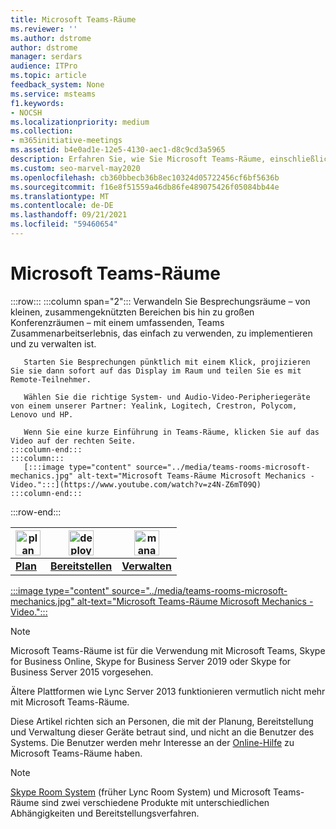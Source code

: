 ```yaml
---
title: Microsoft Teams-Räume
ms.reviewer: ''
ms.author: dstrome
author: dstrome
manager: serdars
audience: ITPro
ms.topic: article
feedback_system: None
ms.service: msteams
f1.keywords:
- NOCSH
ms.localizationpriority: medium
ms.collection:
- m365initiative-meetings
ms.assetid: b4e0ad1e-12e5-4130-aec1-d8c9cd3a5965
description: Erfahren Sie, wie Sie Microsoft Teams-Räume, einschließlich Planung, Bereitstellung und Verwaltung des Systems, um Ihren idealen virtuellen Besprechungsraum zu erstellen.
ms.custom: seo-marvel-may2020
ms.openlocfilehash: cb360bbecb36b8ec10324d05722456cf6bf5636b
ms.sourcegitcommit: f16e8f51559a46db86fe489075426f05084bb44e
ms.translationtype: MT
ms.contentlocale: de-DE
ms.lasthandoff: 09/21/2021
ms.locfileid: "59460654"
---
```

# <a name="microsoft-teams-rooms"></a>Microsoft Teams-Räume

:::row:::
    :::column span="2":::
       Verwandeln Sie Besprechungsräume – von kleinen, zusammengeknützten Bereichen bis hin zu großen Konferenzräumen – mit einem umfassenden, Teams Zusammenarbeitserlebnis, das einfach zu verwenden, zu implementieren und zu verwalten ist.

       Starten Sie Besprechungen pünktlich mit einem Klick, projizieren Sie sie dann sofort auf das Display im Raum und teilen Sie es mit Remote-Teilnehmer.

       Wählen Sie die richtige System- und Audio-Video-Peripheriegeräte von einem unserer Partner: Yealink, Logitech, Crestron, Polycom, Lenovo und HP.

       Wenn Sie eine kurze Einführung in Teams-Räume, klicken Sie auf das Video auf der rechten Seite.
    :::column-end:::
    :::column:::
       [:::image type="content" source="../media/teams-rooms-microsoft-mechanics.jpg" alt-text="Microsoft Teams-Räume Microsoft Mechanics -Video.":::](https://www.youtube.com/watch?v=z4N-Z6mT09Q)
    :::column-end:::
:::row-end:::

<!-- The following three links to icon images work with site-relative URLs when published on docs.microsoft.com. -->

|    <img src="/office/media/icons/list-123-teams.svg" width="40 px" height="40 px" alt="plan icon">           | <img src="/office/media/icons/deploy-teams.svg" width="40 px" height="40 px" alt="deploy icon">              |   <img src="/office/media/icons/toolbox.svg" width="40 px" height="40 px" alt="manage icon">            |
| ------------- | ------------- | ------------- |
|  **[Plan](./rooms-plan.md)** |  **[Bereitstellen](./rooms-deploy.md)** |  **[Verwalten](./rooms-manage.md)** |


[:::image type="content" source="../media/teams-rooms-microsoft-mechanics.jpg" alt-text="Microsoft Teams-Räume Microsoft Mechanics -Video.":::](https://www.youtube.com/watch?v=z4N-Z6mT09Q)

> [!NOTE]
> Microsoft Teams-Räume ist für die Verwendung mit Microsoft Teams, Skype for Business Online, Skype for Business Server 2019 oder Skype for Business Server 2015 vorgesehen.
>
> Ältere Plattformen wie Lync Server 2013 funktionieren vermutlich nicht mehr mit Microsoft Teams-Räume.

Diese Artikel richten sich an Personen, die mit der Planung, Bereitstellung und Verwaltung dieser Geräte betraut sind, und nicht an die Benutzer des Systems. Die Benutzer werden mehr Interesse an der [Online-Hilfe](https://support.office.com/article/Skype-Room-Systems-version-2-help-e667f40e-5aab-40c1-bd68-611fe0002ba2) zu Microsoft Teams-Räume haben.

> [!NOTE]
> [Skype Room System](../rooms/lrs-migration.md) (früher Lync Room System) und Microsoft Teams-Räume sind zwei verschiedene Produkte mit unterschiedlichen Abhängigkeiten und Bereitstellungsverfahren.